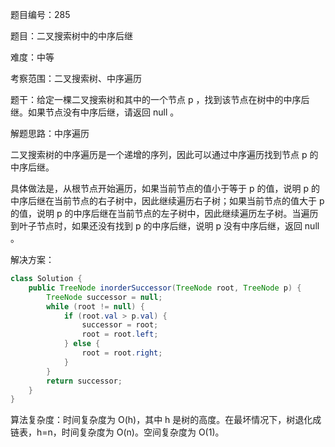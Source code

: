 题目编号：285

题目：二叉搜索树中的中序后继

难度：中等

考察范围：二叉搜索树、中序遍历

题干：给定一棵二叉搜索树和其中的一个节点 p ，找到该节点在树中的中序后继。如果节点没有中序后继，请返回 null 。

解题思路：中序遍历

二叉搜索树的中序遍历是一个递增的序列，因此可以通过中序遍历找到节点 p 的中序后继。

具体做法是，从根节点开始遍历，如果当前节点的值小于等于 p 的值，说明 p 的中序后继在当前节点的右子树中，因此继续遍历右子树；如果当前节点的值大于 p 的值，说明 p 的中序后继在当前节点的左子树中，因此继续遍历左子树。当遍历到叶子节点时，如果还没有找到 p 的中序后继，说明 p 没有中序后继，返回 null 。

解决方案：

```java
class Solution {
    public TreeNode inorderSuccessor(TreeNode root, TreeNode p) {
        TreeNode successor = null;
        while (root != null) {
            if (root.val > p.val) {
                successor = root;
                root = root.left;
            } else {
                root = root.right;
            }
        }
        return successor;
    }
}
```

算法复杂度：时间复杂度为 O(h)，其中 h 是树的高度。在最坏情况下，树退化成链表，h=n，时间复杂度为 O(n)。空间复杂度为 O(1)。